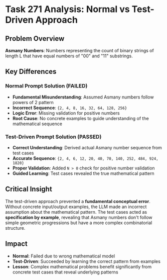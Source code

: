 # Task 271 Analysis: Normal vs Test-Driven Approach

## Problem Overview
**Asmany Numbers**: Numbers representing the count of binary strings of length L that have equal numbers of "00" and "11" substrings.

## Key Differences

### Normal Prompt Solution (FAILED)
- **Fundamental Misunderstanding**: Assumed Asmany numbers follow powers of 2 pattern
- **Incorrect Sequence**: `{2, 4, 8, 16, 32, 64, 128, 256}`
- **Logic Error**: Missing validation for positive numbers
- **Root Cause**: No concrete examples to guide understanding of the mathematical sequence

### Test-Driven Prompt Solution (PASSED)
- **Correct Understanding**: Derived actual Asmany number sequence from test cases
- **Accurate Sequence**: `{2, 4, 6, 12, 20, 40, 70, 140, 252, 484, 924, 1820}`
- **Proper Validation**: Added `N > 0` check for positive number validation
- **Guided Learning**: Test cases revealed the true mathematical pattern

## Critical Insight
The test-driven approach prevented a **fundamental conceptual error**. Without concrete input/output examples, the LLM made an incorrect assumption about the mathematical pattern. The test cases acted as **specification by example**, revealing that Asmany numbers don't follow simple geometric progressions but have a more complex combinatorial structure.

## Impact
- **Normal**: Failed due to wrong mathematical model
- **Test-Driven**: Succeeded by learning the correct pattern from examples
- **Lesson**: Complex mathematical problems benefit significantly from concrete test cases that reveal underlying patterns